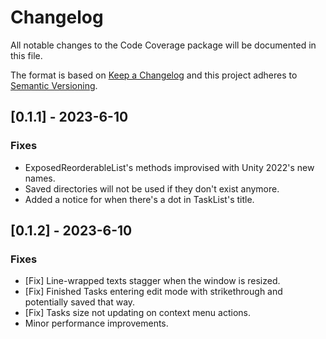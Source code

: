 # Changelog
All notable changes to the Code Coverage package will be documented in this file.

The format is based on [Keep a Changelog](http://keepachangelog.com/en/1.0.0/)
and this project adheres to [Semantic Versioning](http://semver.org/spec/v2.0.0.html).

## [0.1.1] - 2023-6-10

### Fixes
* ExposedReorderableList's methods improvised with Unity 2022's new names.
* Saved directories will not be used if they don't exist anymore.
* Added a notice for when there's a dot in TaskList's title.

## [0.1.2] - 2023-6-10

### Fixes 
* [Fix] Line-wrapped texts stagger when the window is resized.
* [Fix] Finished Tasks entering edit mode with strikethrough and potentially saved that way.
* [Fix] Tasks size not updating on context menu actions.
* Minor performance improvements.